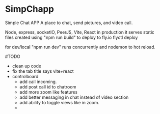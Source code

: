 # SimpChapp

Simple Chat APP
A place to chat, send pictures, and video call.



Node, express, socketIO, PeerJS, Vite, React
in production it serves static files created using "npm run build"
to deploy to fly.io flyctl deploy

for dev/local "npm run dev" runs concurrently and nodemon to hot reload.

#TODO
* clean up code
* fix the tab title says vite+react
* controlboard
    - add call incoming.
    - add post call id to chatroom
    - add more zoom like features
    - add better messaging in chat instead of video section
    - add ability to toggle views like in zoom.
    - 



